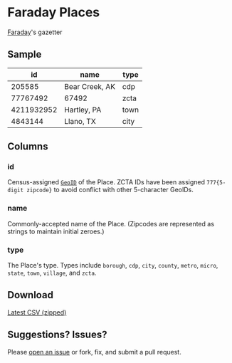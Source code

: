 # Faraday Places

[Faraday](http://faraday.io)'s gazetter

## Sample

| id | name | type |
|----|------|------|
|205585|Bear Creek, AK|cdp|
|77767492|67492|zcta|
|4211932952|Hartley, PA|town|
|4843144|Llano, TX|city|

## Columns


### id
Census-assigned [`GeoID`](https://www.census.gov/geo/reference/geoidentifiers.html) of the Place. ZCTA IDs have been assigned `777{5-digit zipcode}` to avoid conflict with other 5-character GeoIDs.

### name
Commonly-accepted name of the Place. (Zipcodes are represented as strings to maintain initial zeroes.)

### type
The Place's type. Types include `borough`, `cdp`, `city`, `county`, `metro`, `micro`, `state`, `town`, `village`, and `zcta`.


## Download

[Latest CSV (zipped)](https://github.com/faradayio/places/archive/master.zip)

## Suggestions? Issues?

Please [open an issue](https://github.com/faradayio/places/issues/new) or fork, fix, and submit a pull request.
